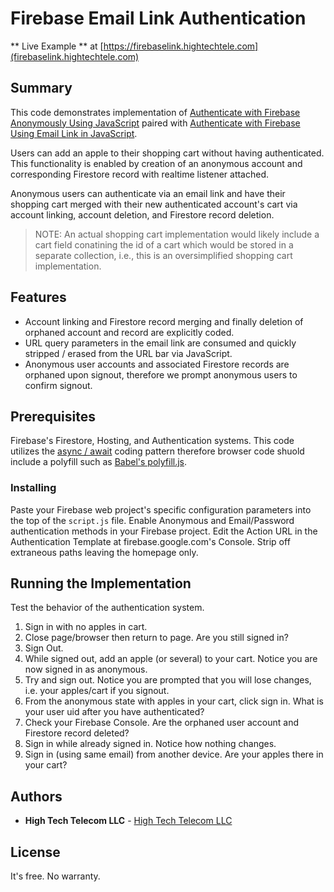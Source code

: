 # Firebase Email Link Authentication

** Live Example ** at [https://firebaselink.hightechtele.com](firebaselink.hightechtele.com)

## Summary

This code demonstrates implementation of 
[Authenticate with Firebase Anonymously Using JavaScript](https://firebase.google.com/docs/auth/web/anonymous-auth)
paired with 
[Authenticate with Firebase Using Email Link in JavaScript](https://firebase.google.com/docs/auth/web/email-link-auth).

Users can add an apple to their shopping cart without having authenticated. This functionality is enabled by creation of an anonymous 
account and corresponding Firestore record with realtime listener attached. 

Anonymous users can authenticate via an email link and have their shopping cart merged with their new authenticated account's cart 
via account linking, account deletion, and Firestore record deletion. 

> NOTE: An actual shopping cart implementation would likely include a cart field conatining the id of a cart which would be stored in a 
> separate collection, i.e., this is an oversimplified shopping cart implementation.

## Features
 - Account linking and Firestore record merging and finally deletion of orphaned account and record are explicitly coded. 
 - URL query parameters in the email link are consumed and quickly stripped / erased from the URL bar via JavaScript. 
 - Anonymous user accounts and associated Firestore records are orphaned upon signout, therefore we prompt anonymous users to confirm signout.

## Prerequisites

Firebase's Firestore, Hosting, and Authentication systems. 
This code utilizes the [async / await](https://developer.mozilla.org/en-US/docs/Web/JavaScript/Reference/Statements/async_function) coding pattern 
therefore browser code shuold include a polyfill such as [Babel's polyfill.js](https://babeljs.io/docs/en/babel-polyfill#usage-in-browser).

### Installing

Paste your Firebase web project's specific configuration parameters into the top of the `script.js` file. 
Enable Anonymous and Email/Password authentication methods in your Firebase project. 
Edit the Action URL in the Authentication Template at firebase.google.com's Console. Strip off extraneous paths leaving the homepage only.

## Running the Implementation

Test the behavior of the authentication system.
 1. Sign in with no apples in cart.
 2. Close page/browser then return to page. Are you still signed in?
 3. Sign Out.
 4. While signed out, add an apple (or several) to your cart. Notice you are now signed in as anonymous.
 5. Try and sign out. Notice you are prompted that you will lose changes, i.e. your apples/cart if you signout.
 6. From the anonymous state with apples in your cart, click sign in. What is your user uid after you have authenticated?
 7. Check your Firebase Console. Are the orphaned user account and Firestore record deleted?
 8. Sign in while already signed in. Notice how nothing changes.
 9. Sign in (using same email) from another device. Are your apples there in your cart?

## Authors

* **High Tech Telecom LLC** - [High Tech Telecom LLC](https://hightechtele.com)

## License

It's free. No warranty. 